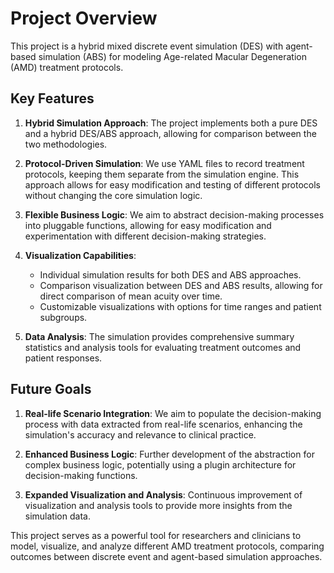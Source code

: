 # Project Overview

This project is a hybrid mixed discrete event simulation (DES) with agent-based simulation (ABS) for modeling Age-related Macular Degeneration (AMD) treatment protocols.

## Key Features

1. **Hybrid Simulation Approach**: The project implements both a pure DES and a hybrid DES/ABS approach, allowing for comparison between the two methodologies.

2. **Protocol-Driven Simulation**: We use YAML files to record treatment protocols, keeping them separate from the simulation engine. This approach allows for easy modification and testing of different protocols without changing the core simulation logic.

3. **Flexible Business Logic**: We aim to abstract decision-making processes into pluggable functions, allowing for easy modification and experimentation with different decision-making strategies.

4. **Visualization Capabilities**: 
   - Individual simulation results for both DES and ABS approaches.
   - Comparison visualization between DES and ABS results, allowing for direct comparison of mean acuity over time.
   - Customizable visualizations with options for time ranges and patient subgroups.

5. **Data Analysis**: The simulation provides comprehensive summary statistics and analysis tools for evaluating treatment outcomes and patient responses.

## Future Goals

1. **Real-life Scenario Integration**: We aim to populate the decision-making process with data extracted from real-life scenarios, enhancing the simulation's accuracy and relevance to clinical practice.

2. **Enhanced Business Logic**: Further development of the abstraction for complex business logic, potentially using a plugin architecture for decision-making functions.

3. **Expanded Visualization and Analysis**: Continuous improvement of visualization and analysis tools to provide more insights from the simulation data.

This project serves as a powerful tool for researchers and clinicians to model, visualize, and analyze different AMD treatment protocols, comparing outcomes between discrete event and agent-based simulation approaches.
